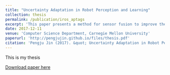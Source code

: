 ```yaml
---
title: "Uncertainty Adaptation in Robot Perception and Learning"
collection: thesis
permalink: /publication/iros_aptags
excerpt: 'This paper presents a method for sensor fusion to improve the robustness of pose estimation for fiducial tags.'
date: 2017-12-11
venue: 'Computer Science Department, Carnegie Mellon University'
paperurl: 'http://pengjujin.github.io/files/thesis.pdf'
citation: 'Pengju Jin (2017). &quot; Uncertainty Adaptation in Robot Perception and Learning.</i>.'
---
```

This is my thesis

[Download paper here](http://pengjujin.github.io/files/thesis.pdf)

<!-- Recommended citation: Your Name, You. (2009). "Paper Title Number 1." <i>Journal 1</i>. 1(1). -->